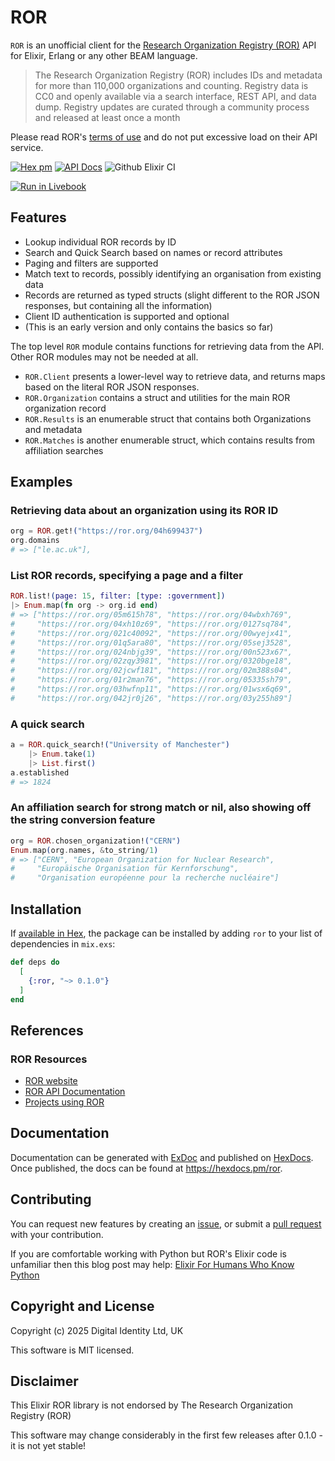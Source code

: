 # ROR

`ROR` is an unofficial client for the [Research Organization Registry (ROR)](https://ror.org) API for Elixir, Erlang or 
any other BEAM language.

> The Research Organization Registry (ROR) includes IDs and metadata for more than 110,000 organizations and counting.
> Registry data is CC0 and openly available via a search interface, REST API, and data dump. Registry updates are curated
> through a community process and released at least once a month

Please read ROR's [terms of use](https://ror.org/about/terms/) and do not put excessive load on their API service. 

[![Hex pm](http://img.shields.io/hexpm/v/ror.svg?style=flat)](https://hex.pm/packages/ror)
[![API Docs](https://img.shields.io/badge/api-docs-yellow.svg?style=flat)](http://hexdocs.pm/ror/)
![Github Elixir CI](https://github.com/Digital-Identity-Labs/ror/workflows/Elixir%20CI/badge.svg)

[![Run in Livebook](https://livebook.dev/badge/v1/blue.svg)](https://livebook.dev/run?url=https%3A%2F%2Fraw.githubusercontent.com%2FDigital-Identity-Labs%2Fror%2Fmain%2Fror_notebook.livemd)

## Features

* Lookup individual ROR records by ID
* Search and Quick Search based on names or record attributes
* Paging and filters are supported
* Match text to records, possibly identifying an organisation from existing data
* Records are returned as typed structs (slight different to the ROR JSON responses, but containing all the information)
* Client ID authentication is supported and optional
* (This is an early version and only contains the basics so far)

The top level `ROR` module contains functions for retrieving data from the API. Other ROR modules may not be needed at all.

* `ROR.Client` presents a lower-level way to retrieve data, and returns maps based on the literal ROR JSON responses.
* `ROR.Organization` contains a struct and utilities for the main ROR organization record
* `ROR.Results` is an enumerable struct that contains both Organizations and metadata
* `ROR.Matches` is another enumerable struct, which contains results from affiliation searches

## Examples

### Retrieving data about an organization using its ROR ID

```elixir
org = ROR.get!("https://ror.org/04h699437")
org.domains
# => ["le.ac.uk"],

```

### List ROR records, specifying a page and a filter

```elixir
ROR.list!(page: 15, filter: [type: :government])
|> Enum.map(fn org -> org.id end)
# => ["https://ror.org/05m615h78", "https://ror.org/04wbxh769",
#     "https://ror.org/04xh10z69", "https://ror.org/0127sq784",
#     "https://ror.org/021c40092", "https://ror.org/00wyejx41",
#     "https://ror.org/01q5ara80", "https://ror.org/05sej3528",
#     "https://ror.org/024nbjg39", "https://ror.org/00n523x67",
#     "https://ror.org/02zqy3981", "https://ror.org/0320bge18",
#     "https://ror.org/02jcwf181", "https://ror.org/02m388s04",
#     "https://ror.org/01r2man76", "https://ror.org/05335sh79",
#     "https://ror.org/03hwfnp11", "https://ror.org/01wsx6q69",
#     "https://ror.org/042jr0j26", "https://ror.org/03y255h89"]
```

### A quick search 

```elixir
a = ROR.quick_search!("University of Manchester")
    |> Enum.take(1)
    |> List.first()
a.established
# => 1824

```

### An affiliation search for strong match or nil, also showing off the string conversion feature

```elixir
org = ROR.chosen_organization!("CERN")
Enum.map(org.names, &to_string/1)
# => ["CERN", "European Organization for Nuclear Research",
#     "Europäische Organisation für Kernforschung",
#     "Organisation européenne pour la recherche nucléaire"]

```

## Installation

If [available in Hex](https://hex.pm/docs/publish), the package can be installed
by adding `ror` to your list of dependencies in `mix.exs`:

```elixir
def deps do
  [
    {:ror, "~> 0.1.0"}
  ]
end
```

## References

### ROR Resources
* [ROR website](https://ror.org)
* [ROR API Documentation](https://ror.readme.io/v2/docs/basics)
* [Projects using ROR](https://airtable.com/app2Tnq1uCHnS8HQD/shrM876d6Koi1UONe/tbljRW9VeQOqY6oOg?backgroundColor=gray&viewControls=on)

## Documentation

Documentation can be generated with [ExDoc](https://github.com/elixir-lang/ex_doc)
and published on [HexDocs](https://hexdocs.pm). Once published, the docs can
be found at <https://hexdocs.pm/ror>.

## Contributing

You can request new features by creating an [issue](https://github.com/Digital-Identity-Labs/ror/issues),
or submit a [pull request](https://github.com/Digital-Identity-Labs/ror/pulls) with your contribution.

If you are comfortable working with Python but ROR's Elixir code is unfamiliar then this blog post may help: 
[Elixir For Humans Who Know Python](https://hibox.live/elixir-for-humans-who-know-python)

## Copyright and License

Copyright (c) 2025 Digital Identity Ltd, UK

This software is MIT licensed.

## Disclaimer
This Elixir ROR library is not endorsed by The Research Organization Registry (ROR)

This software may change considerably in the first few releases after 0.1.0 - it is not yet stable!